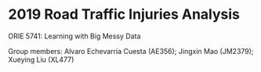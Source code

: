 # 2019 Road Traffic Injuries Analysis

ORIE 5741: Learning with Big Messy Data

Group members: Alvaro Echevarria Cuesta (AE356); Jingxin Mao (JM2379); Xueying Liu (XL477)
